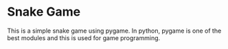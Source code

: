 # Snake Game

This is a simple snake game using pygame.
In python, pygame is one of the best modules and this is used for game programming.
